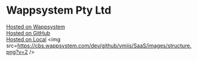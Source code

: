 # Wappsystem Pty Ltd
<a target=_blank href=https://cbs.wappsystem.com/dev/github/wappsystem/Wappsystem-Pty-Ltd/index.html>Hosted on Wappsystem</a><br>
<a target=_blank href=https://htmlpreview.github.io/?https://raw.githubusercontent.com/wappsystem/Wappsystem-Pty-Ltd/master/github.html>Hosted on GitHub</a><br>
<a target=_blank href=http://127.0.0.1:8000/wappsystem/Wappsystem-Pty-Ltd/local.html>Hosted on Local</a>
<img src=https://cbs.wappsystem.com/dev/github/vmiis/SaaS/images/structure.png?v=2 />
